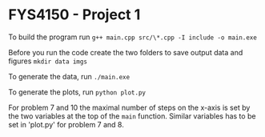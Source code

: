 # FYS4150 - Project 1

To build the program run
`g++ main.cpp src/\*.cpp -I include -o main.exe`

Before you run the code create the two folders to save output data and figures
`mkdir data imgs`

To generate the data, run 
`./main.exe`

To generate the plots, run
`python plot.py`

For problem 7 and 10 the maximal number of steps on the x-axis is set by the two variables at the top of the `main` function.
Similar variables has to be set in 'plot.py' for problem 7 and 8. 


